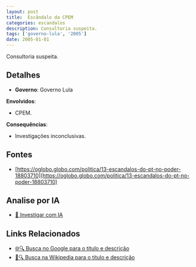 ```yaml
---
layout: post
title:  Escândalo da CPEM
categories: escandalos
description: Consultoria suspeita.
tags: ['governo-lula', '2005']
date: 2005-01-01
---
```


Consultoria suspeita.

## Detalhes
- **Governo**: Governo Lula

**Envolvidos**:
- CPEM.


**Consequências**:
- Investigações inconclusivas.


## Fontes
- [https://oglobo.globo.com/politica/13-escandalos-do-pt-no-poder-18803710](https://oglobo.globo.com/politica/13-escandalos-do-pt-no-poder-18803710)


## Analise por IA
- [🤖 Investigar com IA](https://www.perplexity.ai/search?q=Esc%C3%A2ndalo%20da%20CPEM%20Consultoria%20suspeita.%20Governo%20Lula)

## Links Relacionados
- [🌐🔍 Busca no Google para o título e descrição](https://www.google.com/search?q=Esc%C3%A2ndalo%20da%20CPEM%20Consultoria%20suspeita.%20Governo%20Lula)
- [📖🔍 Busca na Wikipedia para o título e descrição](https://pt.wikipedia.org/w/index.php?search=Esc%C3%A2ndalo%20da%20CPEM%20Consultoria%20suspeita.%20Governo%20Lula)

